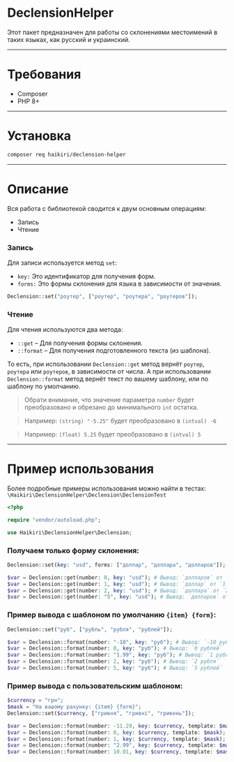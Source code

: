 # DeclensionHelper

Этот пакет предназначен для работы со склонениями местоимений в таких языках, как русский и украинский.

---

# Требования

* Composer
* PHP 8+

---

# Установка

```bash
composer req haikiri/declension-helper
```

---

# Описание

Вся работа с библиотекой сводится к двум основным операциям:

- Запись
- Чтение

### Запись

Для записи используется метод `set`:

- `key:` Это идентификатор для получения форм.
- `forms:` Это формы склонения для языка в зависимости от значения.

```php
Declension::set("роутер", ["роутер", "роутера", "роутеров"]);
```

### Чтение

Для чтения используются два метода:

- `::get` – Для получения формы склонения.
- `::format` – Для получения подготовленного текста (из шаблона).

То есть, при использовании `Declension::get` метод вернёт `роутер`, `роутера` или `роутеров`, в зависимости от числа.
А при использовании `Declension::format` метод вернёт текст по вашему шаблону, или по шаблону по умолчанию.

> Обрати внимание, что значение параметра `number` будет преобразовано и обрезано до минимального `int` остатка.

> Например: `(string) "-5.25"` будет преобразовано в `(intval) -6`

> Например: `(float) 5.25` будет преобразовано в `(intval) 5`

---

# Пример использования

Более подробные примеры использования можно найти в тестах: `\Haikiri\DeclensionHelper\Declension\DeclensionTest`

```php
<?php

require "vendor/autoload.php";

use Haikiri\DeclensionHelper\Declension;
```

### Получаем только форму склонения:

```php
Declension::set(key: "usd", forms: ["доллар", "доллара", "долларов"]);

$var = Declension::get(number: 0, key: "usd"); # Вывод: `долларов` от `0 долларов`
$var = Declension::get(number: 1, key: "usd"); # Вывод: `доллар` от `1 доллар`
$var = Declension::get(number: 2, key: "usd"); # Вывод: `доллара` от `2 доллара`
$var = Declension::get(number: "5", key: "usd"); # Вывод: `долларов` от `5 долларов`
```

### Пример вывода с шаблоном по умолчанию `{item} {form}`:

```php
Declension::set("руб", ["рубль", "рубля", "рублей"]);

$var = Declension::format(number: "-10", key: "руб"); # Вывод: `-10 рублей`
$var = Declension::format(number: 0, key: "руб"); # Вывод: `0 рублей`
$var = Declension::format(number: "1.99", key: "руб"); # Вывод: `1 рубль`
$var = Declension::format(number: 2, key: "руб"); # Вывод: `2 рубля`
$var = Declension::format(number: 5, key: "руб"); # Вывод: `5 рублей`
```

### Пример вывода с пользовательским шаблоном:

```php
$currency = "грн";
$mask = "На вашому рахунку: {item} {form}";
Declension::set($currency, ["гривня", "гривні", "гривень"]);

$var = Declension::format(number: -11.29, key: $currency, template: $mask); # Вывод: `На вашому рахунку: -12 гривень`
$var = Declension::format(number: 0, key: $currency, template: $mask); # Вывод: `На вашому рахунку: 0 гривень`
$var = Declension::format(number: 1, key: $currency, template: $mask); # Вывод: `На вашому рахунку: 1 гривня`
$var = Declension::format(number: "2.99", key: $currency, template: $mask); # Вывод: `На вашому рахунку: 2 гривні`
$var = Declension::format(number: 10.01, key: $currency, template: $mask); # Вывод: `На вашому рахунку: 10 гривень`
```
